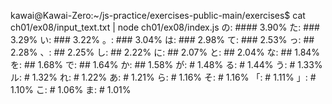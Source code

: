 kawai@Kawai-Zero:~/js-practice/exercises-public-main/exercises$ cat ch01/ex08/input_text.txt | node ch01/ex08/index.js
の: #### 3.90%
た: ### 3.29%
い: ### 3.22%
。: ### 3.04%
は: ### 2.98%
て: ### 2.53%
っ: ## 2.28%
、: ## 2.25%
し: ## 2.22%
に: ## 2.07%
と: ## 2.04%
な: ## 1.84%
を: ## 1.68%
で: ## 1.64%
か: ## 1.58%
が: # 1.48%
る: # 1.44%
う: # 1.33%
ル: # 1.32%
れ: # 1.22%
あ: # 1.21%
ら: # 1.16%
そ: # 1.16%
「: # 1.11%
」: # 1.10%
こ: # 1.06%
ま: # 1.01%